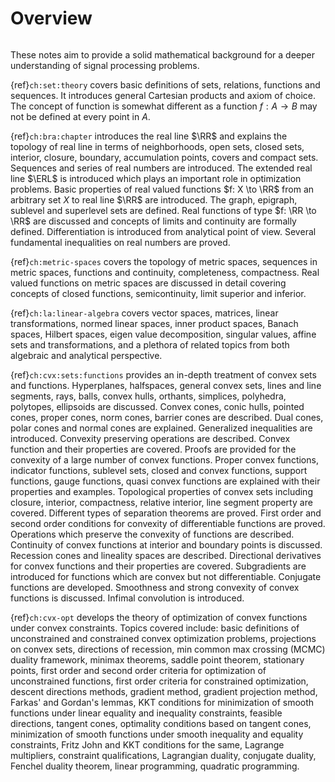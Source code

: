 # Overview

```{image} images/tisp_cover.png
```

These notes aim to provide a solid mathematical background for
a deeper understanding of signal processing problems.

{ref}`ch:set:theory` covers basic definitions of
sets, relations, functions and sequences.
It introduces general Cartesian products and
axiom of choice.
The concept of function is somewhat different
as a function $f: A \to B$ may not be defined
at every point in $A$.

{ref}`ch:bra:chapter` introduces the real line $\RR$
and explains the topology of real line in terms
of neighborhoods, open sets, closed sets, interior,
closure, boundary, accumulation points, covers
and compact sets. Sequences and series of real
numbers are introduced.
The extended real line $\ERL$ is introduced
which plays an important role in optimization problems.
Basic properties of real valued functions $f: X \to \RR$
from an arbitrary set $X$ to real line $\RR$ are introduced.
The graph, epigraph, sublevel and superlevel sets are
defined. Real functions of type $f: \RR \to \RR$ are
discussed and concepts of limits and continuity
are formally defined. Differentiation is introduced
from analytical point of view. Several fundamental
inequalities on real numbers are proved.

{ref}`ch:metric-spaces` covers the topology
of metric spaces, sequences in metric spaces,
functions and continuity, completeness,
compactness. Real valued functions on metric
spaces are discussed in detail covering
concepts of closed functions, semicontinuity,
limit superior and inferior.

{ref}`ch:la:linear-algebra` covers
vector spaces, matrices, linear transformations,
normed linear spaces, inner product spaces,
Banach spaces, Hilbert spaces, eigen value
decomposition, singular values, affine sets
and transformations, and a plethora of
related topics from both algebraic and analytical perspective.

{ref}`ch:cvx:sets:functions` provides an in-depth treatment
of convex sets and functions.
Hyperplanes, halfspaces, general convex sets, lines
and line segments, rays, balls, convex hulls, orthants, simplices,
polyhedra, polytopes, ellipsoids
are discussed.
Convex cones, conic hulls, pointed cones, proper cones, norm cones,
barrier cones are described. Dual cones, polar cones
and normal cones are explained.
Generalized inequalities are introduced.
Convexity preserving operations are described.
Convex function and their properties are covered.
Proofs are provided for the convexity of a large
number of convex functions. Proper convex functions,
indicator functions, sublevel sets, closed and convex
functions, support functions, gauge functions,
quasi convex functions are explained with their
properties and examples.
Topological properties of convex sets including
closure, interior, compactness, relative interior,
line segment property are covered.
Different types of separation theorems are proved.
First order and second order conditions for
convexity of differentiable functions are proved.
Operations which preserve the convexity of functions
are described.
Continuity of convex functions at interior and
boundary points is discussed.
Recession cones and lineality spaces are described.
Directional derivatives for convex functions and
their properties are covered.
Subgradients are introduced for functions which
are convex but not differentiable.
Conjugate functions are developed.
Smoothness and strong convexity of convex functions
is discussed. Infimal convolution is introduced.

{ref}`ch:cvx-opt` develops the theory of
optimization of convex functions under
convex constraints. Topics covered include:
basic definitions of unconstrained and
constrained convex optimization problems,
projections on convex sets, directions of recession,
min common max crossing (MCMC) duality framework,
minimax theorems, saddle point theorem, 
stationary points, first order and second order
criteria for optimization of unconstrained functions,
first order criteria for constrained optimization,
descent directions methods, gradient method,
gradient projection method,
Farkas' and Gordan's lemmas, KKT conditions for
minimization of smooth functions under linear
equality and inequality constraints,
feasible directions, tangent cones, optimality
conditions based on tangent cones,
minimization of smooth functions under smooth
inequality and equality constraints, Fritz John
and KKT conditions for the same, Lagrange multipliers,
constraint qualifications, Lagrangian duality,
conjugate duality, Fenchel duality theorem,
linear programming, quadratic programming.
